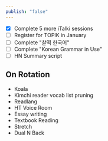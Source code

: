 ```yaml
---
publish: "false"
---
```


- [x] Complete 5 more iTalki sessions
 - [ ] Register for TOPIK in January
 - [ ] Complete "찰떡 한국어"
 - [ ] Complete "Korean Grammar in Use"
 - [ ] HN Summary script
## On Rotation

 - Koala
 - Kimchi reader vocab list pruning
 - Readlang
 - HT Voice Room
 - Essay writing
 - Textbook Reading
 - Stretch
 - Dual N Back
 